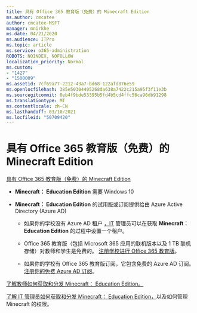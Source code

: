 ```yaml
---
title: 具有 Office 365 教育版（免费）的 Minecraft Edition
ms.author: cmcatee
author: cmcatee-MSFT
manager: mnirkhe
ms.date: 04/21/2020
ms.audience: ITPro
ms.topic: article
ms.service: o365-administration
ROBOTS: NOINDEX, NOFOLLOW
localization_priority: Normal
ms.custom:
- "1427"
- "1500009"
ms.assetid: 7cf69a77-2212-43a7-bd68-122afd876e59
ms.openlocfilehash: 385e50304405268da638a7422c215a95f3f11e3b
ms.sourcegitcommit: 0eb4f9bde53395b5fd4b5cd4ffc56ca96db91298
ms.translationtype: MT
ms.contentlocale: zh-CN
ms.lasthandoff: 03/10/2021
ms.locfileid: "50709420"
---
```

# <a name="minecraft-edition-with-office-365-education-for-free"></a>具有 Office 365 教育版（免费）的 Minecraft Edition

[具有 Office 365 教育版（免费）的 Minecraft Edition](https://docs.microsoft.com/education/windows/get-minecraft-for-education)
  
- **Minecraft： Education Edition** 需要 Windows 10

- **Minecraft： Education Edition** 的试用版或订阅提供给由 Azure Active Directory (Azure AD) 

  - 如果你的学校没有 Azure AD 租户 [，IT](https://docs.microsoft.com/education/windows/school-get-minecraft) 管理员可以在获取 **Minecraft： Education Edition** 的过程中设置一个租户。

  - Office 365 教育版（包括 Microsoft 365 应用的联机版本以及 1 TB 联机存储）对教师和学生是免费的。 [注册学校进行 Office 365 教育版](https://www.microsoft.com/education/products/office)。

  - 如果你的学校有 Office 365 教育版订阅，它包含免费的 Azure AD 订阅。 [注册你的免费 Azure AD 订阅](https://msdn.microsoft.com/library/windows/hardware/mt703369%28v=vs.85%29.aspx)。

[了解教师如何获取和分发 Minecraft： Education Edition。](https://docs.microsoft.com/education/windows/teacher-get-minecraft)
  
[了解 IT 管理员如何获取和分发 Minecraft： Education Edition，](https://docs.microsoft.com/education/windows/school-get-minecraft)以及如何管理 Minecraft 的权限。